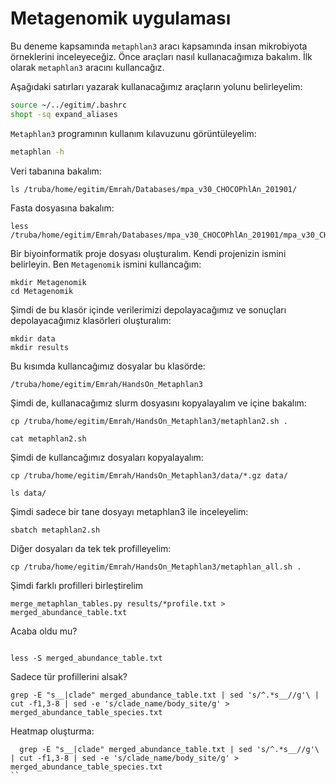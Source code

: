 # Metagenomik uygulaması

Bu deneme kapsamında `metaphlan3` aracı kapsamında insan mikrobiyota örneklerini inceleyeceğiz. Önce araçları nasıl kullanacağımıza bakalım. İlk olarak `metaphlan3` aracını kullancağız.

Aşağıdaki satırları yazarak kullanacağımız araçların yolunu belirleyelim:

```bash
source ~/../egitim/.bashrc
shopt -sq expand_aliases
```

`Metaphlan3` programının kullanım kılavuzunu görüntüleyelim:

```bash
metaphlan -h
```

Veri tabanına bakalım:

```
ls /truba/home/egitim/Emrah/Databases/mpa_v30_CHOCOPhlAn_201901/
```

Fasta dosyasına bakalım:

```
less /truba/home/egitim/Emrah/Databases/mpa_v30_CHOCOPhlAn_201901/mpa_v30_CHOCOPhlAn_201901.fna
```

Bir biyoinformatik proje dosyası oluşturalım. Kendi projenizin ismini belirleyin. Ben `Metagenomik` ismini kullancağım:

```
mkdir Metagenomik
cd Metagenomik
```

Şimdi de bu klasör içinde verilerimizi depolayacağımız ve sonuçları depolayacağımız klasörleri oluşturalım:

```
mkdir data
mkdir results

```

Bu kısımda kullancağımız dosyalar bu klasörde:

```
/truba/home/egitim/Emrah/HandsOn_Metaphlan3
```

Şimdi de, kullanacağımız slurm dosyasını kopyalayalım ve içine bakalım:


```
cp /truba/home/egitim/Emrah/HandsOn_Metaphlan3/metaphlan2.sh .

cat metaphlan2.sh
```

Şimdi de kullancağımız dosyaları kopyalayalım:

```
cp /truba/home/egitim/Emrah/HandsOn_Metaphlan3/data/*.gz data/

ls data/
```


Şimdi sadece bir tane dosyayı metaphlan3 ile inceleyelim:


```
sbatch metaphlan2.sh
```

Diğer dosyaları da tek tek profilleyelim:

```
cp /truba/home/egitim/Emrah/HandsOn_Metaphlan3/metaphlan_all.sh .
```

Şimdi farklı profilleri birleştirelim

```
merge_metaphlan_tables.py results/*profile.txt > merged_abundance_table.txt
```

Acaba oldu mu?

```

less -S merged_abundance_table.txt
```

Sadece tür profillerini alsak?

```
grep -E "s__|clade" merged_abundance_table.txt | sed 's/^.*s__//g'\ | cut -f1,3-8 | sed -e 's/clade_name/body_site/g' > merged_abundance_table_species.txt
```

Heatmap oluşturma:

```
  grep -E "s__|clade" merged_abundance_table.txt | sed 's/^.*s__//g'\
| cut -f1,3-8 | sed -e 's/clade_name/body_site/g' > merged_abundance_table_species.txt
``